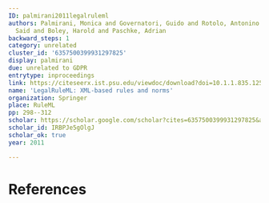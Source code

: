 ```yaml
---
ID: palmirani2011legalruleml
authors: Palmirani, Monica and Governatori, Guido and Rotolo, Antonino and Tabet,
  Said and Boley, Harold and Paschke, Adrian
backward_steps: 1
category: unrelated
cluster_id: '6357500399931297825'
display: palmirani
due: unrelated to GDPR
entrytype: inproceedings
link: https://citeseerx.ist.psu.edu/viewdoc/download?doi=10.1.1.835.1257&rep=rep1&type=pdf
name: 'LegalRuleML: XML-based rules and norms'
organization: Springer
place: RuleML
pp: 298--312
scholar: https://scholar.google.com/scholar?cites=6357500399931297825&as_sdt=2005&sciodt=0,5&hl=en
scholar_id: IRBPJe5gOlgJ
scholar_ok: true
year: 2011

---
```


# References

